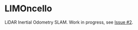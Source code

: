# LIMOncello
LiDAR Inertial Odometry SLAM. Work in progress, see [Issue #2](https://github.com/username/repo/issues/2).
